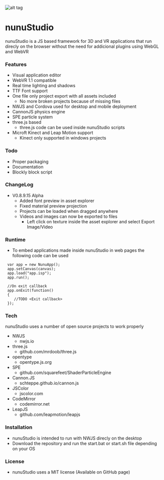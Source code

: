 ![alt tag](https://raw.githubusercontent.com/tentone/nunuStudio/master/docs/resources/logo.png)

# nunuStudio
nunuStudio is a JS based framework for 3D and VR applications that run direcly on the browser without the need for addicional plugins using WebGL and WebVR

### Features
- Visual application editor
- WebVR 1.1 compatible
- Real time lighting and shadows
- TTF Font support
- One file only project export with all assets included
	- No more broken projects because of missing files
- NWJS and Cordova used for desktop and mobile deployment
- CannonJS physics engine 
- SPE particle system
- three.js based
	- three.js code can be used inside nunuStudio scripts
- Microft Kinect and Leap Motion support
	- Kinect only supported in windows projects

### Todo
 - Proper packaging
 - Documentation
 - Blockly block script

### ChangeLog
- V0.8.9.15 Alpha
	- Added font preview in asset explorer
	- Fixed material preview projection
	- Projects can be loaded when dragged anywhere
	- Videos and images can now be exported to files
		- Left click on texture inside the asset explorer and select Export Image/Video

### Runtime
- To embed applications made inside nunuStudio in web pages the following code can be used

```
 var app = new NunuApp();
 app.setCanvas(canvas);
 app.load("app.isp");
 app.run();
 
 //On exit callback
 app.onExit(function()
 {
 	//TODO <Exit callback>
 });
```

### Tech
nunuStudio uses a number of open source projects to work properly
- NWJS
	- nwjs.io
- three.js
	- github.com/mrdoob/three.js
- opentype
	- opentype.js.org
- SPE
	- github.com/squarefeet/ShaderParticleEngine
- Cannon.JS
	- schteppe.github.io/cannon.js
- JSColor
	- jscolor.com
- CodeMirror
	- codemirror.net
- LeapJS
	- github.com/leapmotion/leapjs

### Installation
- nunuStudio is intended to run with NWJS direcly on the desktop
- Download the repository and run the start.bat or start.sh file depending on your OS

### License
- nunuStudio uses a MIT license (Available on GitHub page)